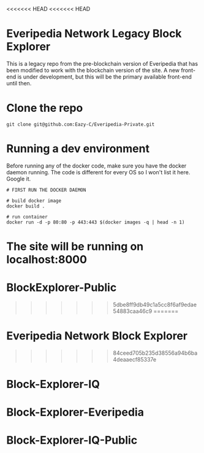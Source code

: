 <<<<<<< HEAD
<<<<<<< HEAD
# Everipedia Network Legacy Block Explorer
This is a legacy repo from the pre-blockchain version of Everipedia that has been modified to work with the blockchain version of the site. A new front-end is under development, but this will be the primary available front-end until then. 

# Clone the repo

```
git clone git@github.com:Eazy-C/Everipedia-Private.git
```

# Running a dev environment

Before running any of the docker code, make sure you have 
the docker daemon running. The code is different for every OS
so I won't list it here. Google it. 

```
# FIRST RUN THE DOCKER DAEMON

# build docker image
docker build .

# run container
docker run -d -p 80:80 -p 443:443 $(docker images -q | head -n 1)
```

The site will be running on localhost:8000
=======
# BlockExplorer-Public
>>>>>>> 5dbe8ff9db49c1a5cc8f6af9edae54883caa46c9
=======
# Everipedia Network Block Explorer
>>>>>>> 84ceed705b235d38556a94b6ba4deaaecf85337e
# Block-Explorer-IQ
# Block-Explorer-Everipedia
# Block-Explorer-IQ-Public
